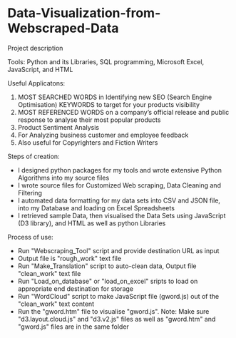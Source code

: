 # Data-Visualization-from-Webscraped-Data

Project description

Tools: Python and its Libraries, SQL programming, Microsoft Excel, JavaScript, and HTML  

Useful Applicatons: 
1) MOST SEARCHED WORDS in Identifying new SEO (Search Engine Optimisation) KEYWORDS to target for your products visibility  
2) MOST REFERENCED WORDS on a company’s official release and public response to analyse their most popular products  
3) Product Sentiment Analysis  
4) For Analyzing business customer and employee feedback  
5) Also useful for Copyrighters and Fiction Writers   

Steps of creation: 
- I designed python packages for my tools and wrote extensive Python Algorithms into my source files 
- I wrote source files for Customized Web scraping, Data Cleaning and Filtering
- I automated data formatting for my data sets into CSV and JSON file, into my Database and loading on Excel Spreadsheets 
- I retrieved sample Data, then visualised the Data Sets using JavaScript (D3 library), and HTML as well as python Libraries

Process of use:
- Run  "Webscraping_Tool" script and provide destination URL as input
- Output file is "rough_work" text file
- Run "Make_Translation" script to auto-clean data, Output file "clean_work" text file
- Run "Load_on_database" or "load_on_excel" sripts to load on appropriate end destination for storage
- Run "WordCloud" script to make JavaScript file (gword.js) out of the "clean_work" text content
- Run the "gword.htm" file to visualise "gword.js". 
Note: Make sure "d3.layout.cloud.js" and "d3.v2.js" files as well as "gword.htm" and "gword.js" files are in the same folder
